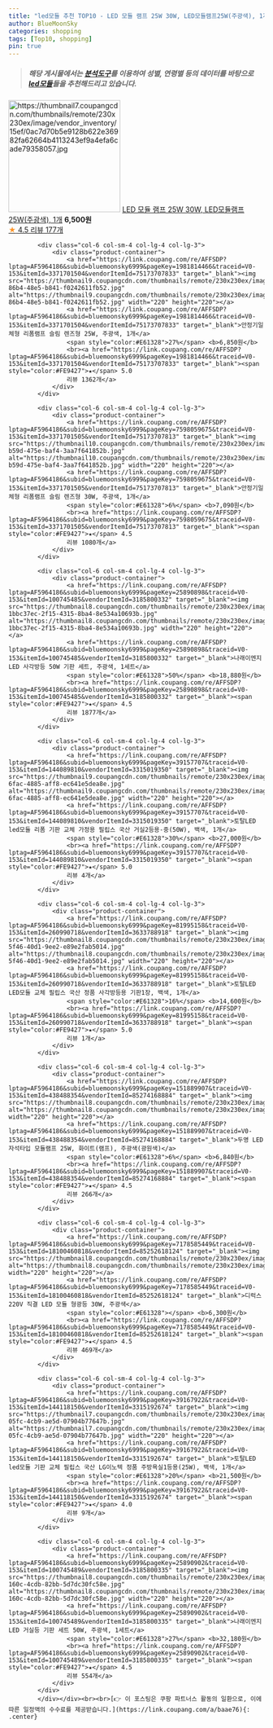 ```yaml
---
title: "led모듈 추천 TOP10 - LED 모듈 램프 25W 30W, LED모듈램프25W(주광색), 1개"
author: BlueMoonSky
categories: shopping
tags: [Top10, shopping]
pin: true
---
```


> ##### 해당 게시물에서는 [**분석도구**](https://itemscout.io/)를 이용하여 **성별**, **연령별** 등의 데이터를 바탕으로 [**led모듈**](https://link.coupang.com/a/baae76)들을 추천해드리고 있습니다.
<div class="container"><div class="row">
            <div class="col-6 col-sm-4 col-lg-4 col-lg-3">
                <div class="product-container">
                    <a href="https://link.coupang.com/re/AFFSDP?lptag=AF5964186&subid=bluemoonsky6999&pageKey=7589726190&traceid=V0-153&itemId=20053326647&vendorItemId=80120052118" target="_blank"><img src="https://thumbnail7.coupangcdn.com/thumbnails/remote/230x230ex/image/vendor_inventory/15ef/0ac7d70b5e9128b622e36982fa62664b4113243ef9a4efa6cade79358057.jpg" alt="https://thumbnail7.coupangcdn.com/thumbnails/remote/230x230ex/image/vendor_inventory/15ef/0ac7d70b5e9128b622e36982fa62664b4113243ef9a4efa6cade79358057.jpg" width="220" height="220"></a>
                    <a href="https://link.coupang.com/re/AFFSDP?lptag=AF5964186&subid=bluemoonsky6999&pageKey=7589726190&traceid=V0-153&itemId=20053326647&vendorItemId=80120052118" target="_blank">LED 모듈 램프 25W 30W, LED모듈램프25W(주광색), 1개</a>
                    <span style="color:#E61328"></span> <b>6,500원</b>
                    <br><a href="https://link.coupang.com/re/AFFSDP?lptag=AF5964186&subid=bluemoonsky6999&pageKey=7589726190&traceid=V0-153&itemId=20053326647&vendorItemId=80120052118" target="_blank"><span style="color:#FE9427">★</span> 4.5
                    리뷰 177개</a>
                </div>
            </div>
            
            <div class="col-6 col-sm-4 col-lg-4 col-lg-3">
                <div class="product-container">
                    <a href="https://link.coupang.com/re/AFFSDP?lptag=AF5964186&subid=bluemoonsky6999&pageKey=1981814466&traceid=V0-153&itemId=3371701504&vendorItemId=75173707833" target="_blank"><img src="https://thumbnail9.coupangcdn.com/thumbnails/remote/230x230ex/image/retail/images/2021/04/15/19/9/fec2f5bb-86b4-48e5-b841-f0242611fb52.jpg" alt="https://thumbnail9.coupangcdn.com/thumbnails/remote/230x230ex/image/retail/images/2021/04/15/19/9/fec2f5bb-86b4-48e5-b841-f0242611fb52.jpg" width="220" height="220"></a>
                    <a href="https://link.coupang.com/re/AFFSDP?lptag=AF5964186&subid=bluemoonsky6999&pageKey=1981814466&traceid=V0-153&itemId=3371701504&vendorItemId=75173707833" target="_blank">안정기일체형 리폼램프 슬림 렌즈형 25W, 주광색, 1개</a>
                    <span style="color:#E61328">27%</span> <b>6,850원</b>
                    <br><a href="https://link.coupang.com/re/AFFSDP?lptag=AF5964186&subid=bluemoonsky6999&pageKey=1981814466&traceid=V0-153&itemId=3371701504&vendorItemId=75173707833" target="_blank"><span style="color:#FE9427">★</span> 5.0
                    리뷰 1362개</a>
                </div>
            </div>
            
            <div class="col-6 col-sm-4 col-lg-4 col-lg-3">
                <div class="product-container">
                    <a href="https://link.coupang.com/re/AFFSDP?lptag=AF5964186&subid=bluemoonsky6999&pageKey=7598059675&traceid=V0-153&itemId=3371701505&vendorItemId=75173707813" target="_blank"><img src="https://thumbnail10.coupangcdn.com/thumbnails/remote/230x230ex/image/retail/images/2021/04/15/19/1/df45a0f3-b59d-475e-baf4-3aa7f641852b.jpg" alt="https://thumbnail10.coupangcdn.com/thumbnails/remote/230x230ex/image/retail/images/2021/04/15/19/1/df45a0f3-b59d-475e-baf4-3aa7f641852b.jpg" width="220" height="220"></a>
                    <a href="https://link.coupang.com/re/AFFSDP?lptag=AF5964186&subid=bluemoonsky6999&pageKey=7598059675&traceid=V0-153&itemId=3371701505&vendorItemId=75173707813" target="_blank">안정기일체형 리폼램프 슬림 렌즈형 30W, 주광색, 1개</a>
                    <span style="color:#E61328">6%</span> <b>7,090원</b>
                    <br><a href="https://link.coupang.com/re/AFFSDP?lptag=AF5964186&subid=bluemoonsky6999&pageKey=7598059675&traceid=V0-153&itemId=3371701505&vendorItemId=75173707813" target="_blank"><span style="color:#FE9427">★</span> 4.5
                    리뷰 1080개</a>
                </div>
            </div>
            
            <div class="col-6 col-sm-4 col-lg-4 col-lg-3">
                <div class="product-container">
                    <a href="https://link.coupang.com/re/AFFSDP?lptag=AF5964186&subid=bluemoonsky6999&pageKey=25890898&traceid=V0-153&itemId=100745485&vendorItemId=3185800332" target="_blank"><img src="https://thumbnail8.coupangcdn.com/thumbnails/remote/230x230ex/image/retail/images/2765714289444570-1bbc37ec-2f15-4315-8ba4-8e534a10693b.jpg" alt="https://thumbnail8.coupangcdn.com/thumbnails/remote/230x230ex/image/retail/images/2765714289444570-1bbc37ec-2f15-4315-8ba4-8e534a10693b.jpg" width="220" height="220"></a>
                    <a href="https://link.coupang.com/re/AFFSDP?lptag=AF5964186&subid=bluemoonsky6999&pageKey=25890898&traceid=V0-153&itemId=100745485&vendorItemId=3185800332" target="_blank">나래이엔지 LED 사각방등 50W 기판 세트, 주광색, 1세트</a>
                    <span style="color:#E61328">50%</span> <b>18,880원</b>
                    <br><a href="https://link.coupang.com/re/AFFSDP?lptag=AF5964186&subid=bluemoonsky6999&pageKey=25890898&traceid=V0-153&itemId=100745485&vendorItemId=3185800332" target="_blank"><span style="color:#FE9427">★</span> 4.5
                    리뷰 1877개</a>
                </div>
            </div>
            
            <div class="col-6 col-sm-4 col-lg-4 col-lg-3">
                <div class="product-container">
                    <a href="https://link.coupang.com/re/AFFSDP?lptag=AF5964186&subid=bluemoonsky6999&pageKey=39157707&traceid=V0-153&itemId=144089810&vendorItemId=3315019350" target="_blank"><img src="https://thumbnail9.coupangcdn.com/thumbnails/remote/230x230ex/image/vendor_inventory/images/2017/09/28/15/9/fdfcdfa9-6fac-4885-aff8-ec641e5dea8e.jpg" alt="https://thumbnail9.coupangcdn.com/thumbnails/remote/230x230ex/image/vendor_inventory/images/2017/09/28/15/9/fdfcdfa9-6fac-4885-aff8-ec641e5dea8e.jpg" width="220" height="220"></a>
                    <a href="https://link.coupang.com/re/AFFSDP?lptag=AF5964186&subid=bluemoonsky6999&pageKey=39157707&traceid=V0-153&itemId=144089810&vendorItemId=3315019350" target="_blank">토탈LED led모듈 리폼 기판 교체 가정용 필립스 국산 거실2등용-중(50W), 백색, 1개</a>
                    <span style="color:#E61328">30%</span> <b>27,000원</b>
                    <br><a href="https://link.coupang.com/re/AFFSDP?lptag=AF5964186&subid=bluemoonsky6999&pageKey=39157707&traceid=V0-153&itemId=144089810&vendorItemId=3315019350" target="_blank"><span style="color:#FE9427">★</span> 5.0
                    리뷰 4개</a>
                </div>
            </div>
            
            <div class="col-6 col-sm-4 col-lg-4 col-lg-3">
                <div class="product-container">
                    <a href="https://link.coupang.com/re/AFFSDP?lptag=AF5964186&subid=bluemoonsky6999&pageKey=81995158&traceid=V0-153&itemId=260990718&vendorItemId=3633788918" target="_blank"><img src="https://thumbnail8.coupangcdn.com/thumbnails/remote/230x230ex/image/vendor_inventory/images/2018/05/17/14/9/c6b7a0e7-5f46-40d1-9ee2-e89e2fab5014.jpg" alt="https://thumbnail8.coupangcdn.com/thumbnails/remote/230x230ex/image/vendor_inventory/images/2018/05/17/14/9/c6b7a0e7-5f46-40d1-9ee2-e89e2fab5014.jpg" width="220" height="220"></a>
                    <a href="https://link.coupang.com/re/AFFSDP?lptag=AF5964186&subid=bluemoonsky6999&pageKey=81995158&traceid=V0-153&itemId=260990718&vendorItemId=3633788918" target="_blank">토탈LED LED모듈 교체 필립스 국산 정품 사각방등용 기판1장, 백색, 1개</a>
                    <span style="color:#E61328">16%</span> <b>14,600원</b>
                    <br><a href="https://link.coupang.com/re/AFFSDP?lptag=AF5964186&subid=bluemoonsky6999&pageKey=81995158&traceid=V0-153&itemId=260990718&vendorItemId=3633788918" target="_blank"><span style="color:#FE9427">★</span> 5.0
                    리뷰 1개</a>
                </div>
            </div>
            
            <div class="col-6 col-sm-4 col-lg-4 col-lg-3">
                <div class="product-container">
                    <a href="https://link.coupang.com/re/AFFSDP?lptag=AF5964186&subid=bluemoonsky6999&pageKey=151889907&traceid=V0-153&itemId=438488354&vendorItemId=85274168884" target="_blank"><img src="https://thumbnail8.coupangcdn.com/thumbnails/remote/230x230ex/image/vendor_inventory/0df3/ef7e41e3f6f685239c3c07ae937be9ee50597931689b9b775df201a7391a.jpg" alt="https://thumbnail8.coupangcdn.com/thumbnails/remote/230x230ex/image/vendor_inventory/0df3/ef7e41e3f6f685239c3c07ae937be9ee50597931689b9b775df201a7391a.jpg" width="220" height="220"></a>
                    <a href="https://link.coupang.com/re/AFFSDP?lptag=AF5964186&subid=bluemoonsky6999&pageKey=151889907&traceid=V0-153&itemId=438488354&vendorItemId=85274168884" target="_blank">두영 LED 자석타입 모듈램프 25W, 화이트(램프), 주광색(광원색)</a>
                    <span style="color:#E61328">6%</span> <b>6,840원</b>
                    <br><a href="https://link.coupang.com/re/AFFSDP?lptag=AF5964186&subid=bluemoonsky6999&pageKey=151889907&traceid=V0-153&itemId=438488354&vendorItemId=85274168884" target="_blank"><span style="color:#FE9427">★</span> 4.5
                    리뷰 266개</a>
                </div>
            </div>
            
            <div class="col-6 col-sm-4 col-lg-4 col-lg-3">
                <div class="product-container">
                    <a href="https://link.coupang.com/re/AFFSDP?lptag=AF5964186&subid=bluemoonsky6999&pageKey=7178585449&traceid=V0-153&itemId=18100460818&vendorItemId=85252618124" target="_blank"><img src="https://thumbnail8.coupangcdn.com/thumbnails/remote/230x230ex/image/rs_quotation_api/v96eexdj/cfc2b5982842404ab6422bbc80f5699d.jpg" alt="https://thumbnail8.coupangcdn.com/thumbnails/remote/230x230ex/image/rs_quotation_api/v96eexdj/cfc2b5982842404ab6422bbc80f5699d.jpg" width="220" height="220"></a>
                    <a href="https://link.coupang.com/re/AFFSDP?lptag=AF5964186&subid=bluemoonsky6999&pageKey=7178585449&traceid=V0-153&itemId=18100460818&vendorItemId=85252618124" target="_blank">디럭스 220V 직결 LED 모듈 형광등 30W, 주광색</a>
                    <span style="color:#E61328"></span> <b>6,300원</b>
                    <br><a href="https://link.coupang.com/re/AFFSDP?lptag=AF5964186&subid=bluemoonsky6999&pageKey=7178585449&traceid=V0-153&itemId=18100460818&vendorItemId=85252618124" target="_blank"><span style="color:#FE9427">★</span> 4.5
                    리뷰 469개</a>
                </div>
            </div>
            
            <div class="col-6 col-sm-4 col-lg-4 col-lg-3">
                <div class="product-container">
                    <a href="https://link.coupang.com/re/AFFSDP?lptag=AF5964186&subid=bluemoonsky6999&pageKey=39167922&traceid=V0-153&itemId=144118150&vendorItemId=3315192674" target="_blank"><img src="https://thumbnail7.coupangcdn.com/thumbnails/remote/230x230ex/image/vendor_inventory/images/2017/09/28/15/7/2883f1b3-05fc-4cb9-ae5d-07904b77647b.jpg" alt="https://thumbnail7.coupangcdn.com/thumbnails/remote/230x230ex/image/vendor_inventory/images/2017/09/28/15/7/2883f1b3-05fc-4cb9-ae5d-07904b77647b.jpg" width="220" height="220"></a>
                    <a href="https://link.coupang.com/re/AFFSDP?lptag=AF5964186&subid=bluemoonsky6999&pageKey=39167922&traceid=V0-153&itemId=144118150&vendorItemId=3315192674" target="_blank">토탈LED led모듈 기판 교체 필립스 국산 LG이노텍 정품 주방욕실1등용(25W), 백색, 1개</a>
                    <span style="color:#E61328">20%</span> <b>21,500원</b>
                    <br><a href="https://link.coupang.com/re/AFFSDP?lptag=AF5964186&subid=bluemoonsky6999&pageKey=39167922&traceid=V0-153&itemId=144118150&vendorItemId=3315192674" target="_blank"><span style="color:#FE9427">★</span> 4.0
                    리뷰 9개</a>
                </div>
            </div>
            
            <div class="col-6 col-sm-4 col-lg-4 col-lg-3">
                <div class="product-container">
                    <a href="https://link.coupang.com/re/AFFSDP?lptag=AF5964186&subid=bluemoonsky6999&pageKey=25890902&traceid=V0-153&itemId=100745489&vendorItemId=3185800335" target="_blank"><img src="https://thumbnail8.coupangcdn.com/thumbnails/remote/230x230ex/image/product/image/vendoritem/2018/11/14/3185800335/cdbc5426-160c-4cdb-82bb-5d7dc30fc58e.jpg" alt="https://thumbnail8.coupangcdn.com/thumbnails/remote/230x230ex/image/product/image/vendoritem/2018/11/14/3185800335/cdbc5426-160c-4cdb-82bb-5d7dc30fc58e.jpg" width="220" height="220"></a>
                    <a href="https://link.coupang.com/re/AFFSDP?lptag=AF5964186&subid=bluemoonsky6999&pageKey=25890902&traceid=V0-153&itemId=100745489&vendorItemId=3185800335" target="_blank">나래이엔지 LED 거실등 기판 세트 50W, 주광색, 1세트</a>
                    <span style="color:#E61328">27%</span> <b>32,180원</b>
                    <br><a href="https://link.coupang.com/re/AFFSDP?lptag=AF5964186&subid=bluemoonsky6999&pageKey=25890902&traceid=V0-153&itemId=100745489&vendorItemId=3185800335" target="_blank"><span style="color:#FE9427">★</span> 4.5
                    리뷰 554개</a>
                </div>
            </div>
            </div></div><br><br>[👉 이 포스팅은 쿠팡 파트너스 활동의 일환으로, 이에 따른 일정액의 수수료를 제공받습니다.](https://link.coupang.com/a/baae76){: .center}